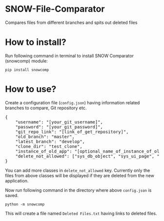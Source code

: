 # SNOW-File-Comparator
Compares files from different branches and spits out deleted files

# How to install?
Run following command in terminal to install SNOW Comparator (snowcomp) module:

`pip install snowcomp`

# How to use?
Create a configuration file (`config.json`) having information related branches to compare, Git repository etc.

<pre>{
    "username": "[your_git_username]",
    "password": "[your_git_password]",
    "git_repo_link": "[link_of_get_repository]",
    "old_branch": "master",
    "latest_branch": "develop",
    "clone_dir": "test_clone",
    "instance_of_old_app": "[optional_name_of_instance_of_old_app_like_venXXXXX]",
    "delete_not_allowed": ["sys_db_object", "sys_ui_page", "sysauto_script", "sys_script", "sys_script_include", "sys_ui_action", "sysevent_register" , "sysevent_script_action", "sys_script_client", "sys_user_role", "sys_security_acl", "ecc_agent_script_include"]
}</pre>

You can add more classes in `delete_not_allowed` key. Currently only the files from above classes will be displayed if they are deleted from the new application.

Now run following command in the directory where above `config.json` is saved.

`python -m snowcomp`

This will create a file named `Deleted Files.txt` having links to deleted files.
